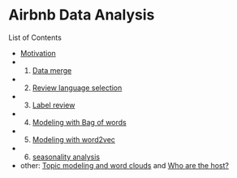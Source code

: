 # Airbnb Data Analysis

List of Contents
- [Motivation]()
- 1) [Data merge](https://github.com/Kiminaka/airbnb_data_analysis/blob/master/1_Airbnb_data_merge.ipynb)
- 2) [Review language selection](https://github.com/Kiminaka/airbnb_data_analysis/blob/master/2_Airbnb_review_language_selection.ipynb)
- 3) [Label review](https://github.com/Kiminaka/airbnb_data_analysis/blob/master/3_Label_review_Alchemy_API%20.ipynb)
- 4) [Modeling with Bag of words](https://github.com/Kiminaka/airbnb_data_analysis/blob/master/4_Modeling_with_Bag_of_words.ipynb)
- 5) [Modeling with word2vec](https://github.com/Kiminaka/airbnb_data_analysis/blob/master/5_Modeling_with_word2vec.ipynb)
- 6) [seasonality analysis](https://github.com/Kiminaka/airbnb_data_analysis/blob/master/6_seasonality_analysis.ipynb)
- other: [Topic modeling and word clouds](https://github.com/Kiminaka/airbnb_data_analysis/blob/master/Other_Topic_modeling_and_word_clouds.ipynb) and [Who are the host?](https://github.com/Kiminaka/airbnb_data_analysis/blob/master/Other_Who_are_the_host%3F.ipynb)
